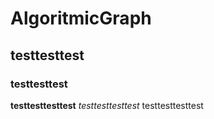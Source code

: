 # AlgoritmicGraph
## testtesttest
### testtesttest
**testtesttesttest**
_testtesttesttest_
testtesttesttest
